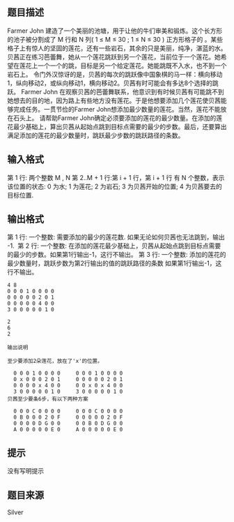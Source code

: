 


## 题目描述
Farmer John 建造了一个美丽的池塘，用于让他的牛们审美和锻炼。这个长方形的池子被分割成了 M 行和 N 列( 1 ≤ M ≤ 30 ; 1 ≤ N ≤ 30 ) 正方形格子的 。某些格子上有惊人的坚固的莲花，还有一些岩石，其余的只是美丽，纯净，湛蓝的水。 贝茜正在练习芭蕾舞，她从一个莲花跳跃到另一个莲花，当前位于一个莲花。她希望在莲花上一个一个的跳，目标是另一个给定莲花。她能跳既不入水，也不到一个岩石上。 令门外汉惊讶的是，贝茜的每次的跳跃像中国象棋的马一样：横向移动1，纵向移动2，或纵向移动1，横向移动2。贝茜有时可能会有多达8个选择的跳跃。 Farmer John 在观察贝茜的芭蕾舞联系，他意识到有时候贝茜有可能跳不到她想去的目的地，因为路上有些地方没有莲花。于是他想要添加几个莲花使贝茜能够完成任务。一贯节俭的Farmer John想添加最少数量的莲花。当然，莲花不能放在石头上。 请帮助Farmer John确定必须要添加的莲花的最少数量。在添加的莲花最少基础上，算出贝茜从起始点跳到目标点需要的最少的步数。最后，还要算出满足添加的莲花的最少数量时，跳跃最少步数的跳跃路径的条数。 
## 输入格式
第 1 行: 两个整数 M , N 
第 2..M + 1 行:第 i + 1 行，第 i + 1 行 有 N 个整数，表示该位置的状态: 0 为水; 1 为莲花; 2 为岩石; 3 为贝茜开始的位置; 4 为贝茜要去的目标位置.
## 输出格式
第 1 行: 一个整数: 需要添加的最少的莲花数. 如果无论如何贝茜也无法跳到，输出 -1.
 第 2 行: 一个整数: 在添加的莲花最少基础上，贝茜从起始点跳到目标点需要的最少的步数。如果第1行输出-1，这行不输出。 第 3 行: 一个整数: 添加的莲花的最少数量时，跳跃步数为第2行输出的值的跳跃路径的条数 如果第1行输出-1，这行不输出。 

```input1
4 8
0 0 0 1 0 0 0 0
0 0 0 0 0 2 0 1
0 0 0 0 0 4 0 0
3 0 0 0 0 0 1 0

```
```output1
2
6
2

输出说明 

至少要添加2朵莲花，放在了'x'的位置。 

  0 0 0 1 0 0 0 0     0 0 0 1 0 0 0 0
  0 x 0 0 0 2 0 1     0 0 0 0 0 2 0 1
  0 0 0 0 x 4 0 0     0 0 x 0 x 4 0 0
  3 0 0 0 0 0 1 0     3 0 0 0 0 0 1 0
贝茜至少要条6步，有以下两种方案 

  0 0 0 C 0 0 0 0     0 0 0 C 0 0 0 0
  0 B 0 0 0 2 0 F     0 0 0 0 0 2 0 F
  0 0 0 0 D G 0 0     0 0 B 0 D G 0 0
  A 0 0 0 0 0 E 0     A 0 0 0 0 0 E 0
```

## 提示
没有写明提示
## 题目来源
Silver



